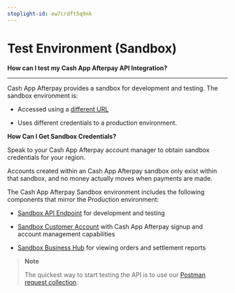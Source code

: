 ```yaml
---
stoplight-id: ew7crdft5q9nk
---
```


# Test Environment (Sandbox)

**How can I test my Cash App Afterpay API Integration?**

---

Cash App Afterpay provides a sandbox for development and testing. The sandbox environment is:

* Accessed using a [different URL](../ONLINE-API/API-Environments.md)

* Uses different credentials to a production environment.

**How Can I Get Sandbox Credentials?**

Speak to your Cash App Afterpay account manager to obtain sandbox credentials for your region.

Accounts created within an Cash App Afterpay sandbox only exist within that sandbox, and no money actually moves when payments are made.

The Cash App Afterpay Sandbox environment includes the following components that mirror the Production environment:

* [Sandbox API Endpoint](../ONLINE-API/API-Environments.md) for development and testing

* [Sandbox Customer Account](Customer-Accounts.md) with Cash App Afterpay signup and account management capabilities

* [Sandbox Business Hub](API-Merchant-Portal.md) for viewing orders and settlement reports

<!-- theme: info -->
> **Note**
>
> The quickest way to start testing the API is to use our [Postman request collection](Postman-Collection.md).